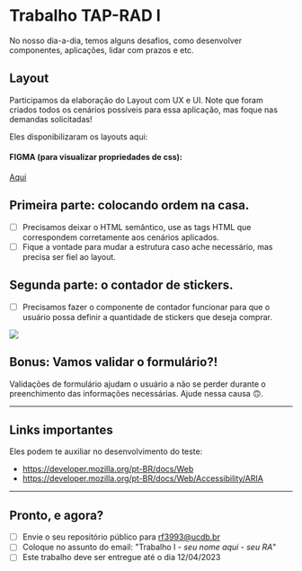 # Trabalho TAP-RAD I

No nosso dia-a-dia, temos alguns desafios, como desenvolver componentes, aplicações, lidar com prazos e etc. 

## Layout
Participamos da elaboração do Layout com UX e UI. Note que foram criados todos os cenários possíveis para essa aplicação, mas foque nas demandas solicitadas!

Eles disponibilizaram os layouts aqui:

#### FIGMA (para visualizar propriedades de css):
[Aqui](https://www.figma.com/file/Ly86lgfa2qYMB1mV1FYpLEQT/frontend-test?node-id=0%3A2)

## Primeira parte: colocando ordem na casa.
- [ ] Precisamos deixar o HTML semântico, use as tags HTML que correspondem corretamente aos cenários aplicados.
- [ ] Fique a vontade para mudar a estrutura caso ache necessário, mas precisa ser fiel ao layout.

## Segunda parte: o contador de stickers.
- [ ] Precisamos fazer o componente de contador funcionar para que o usuário possa definir a quantidade de stickers que deseja comprar. 

![](contador.gif)

## Bonus: Vamos validar o formulário?!
Validações de formulário ajudam o usuário a não se perder durante o preenchimento das informações  necessárias. Ajude  nessa causa 🙃.

----


## Links importantes
Eles podem te auxiliar no desenvolvimento do teste:

- https://developer.mozilla.org/pt-BR/docs/Web
- https://developer.mozilla.org/pt-BR/docs/Web/Accessibility/ARIA

----

## Pronto, e agora?
- [ ] Envie o seu repositório público para [rf3993@ucdb.br](rf3993@ucdb.br) 
- [ ] Coloque no assunto do email: "Trabalho I - *seu nome aqui - seu RA*"
- [ ] Este trabalho deve ser entregue até o dia 12/04/2023